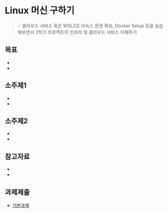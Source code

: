 # Linux 머신 구하기
> :bulb: 클라우드 서비스 혹은 WSL2로 리눅스 환경 확보, Docker Setup 등을 실습해보면서 2학기 프로젝트의 인프라 및 클라우드 서비스 이해하기

## 목표
- 
- 

## 소주제1
-
-

## 소주제2
-
-

## 참고자료
-
-

## 과제제출
- [기본과제](기본과제)

